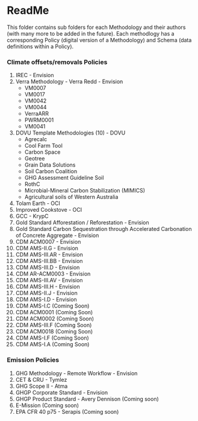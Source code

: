 # ReadMe

This folder contains sub folders for each Methodology and their authors (with many more to be added in the future). Each methodlogy has a corresponding Policy (digital version of a Methodology) and Schema (data definitions within a Policy).

### Climate offsets/removals Policies

1. IREC - Envision
2. Verra Methodology - Verra Redd - Envision
   - VM0007
   - VM0017
   - VM0042
   - VM0044
   - VerraARR
   - PWRM0001
   - VM0041
4. DOVU Template Methodologies (10) - DOVU
   - Agrecalc
   - Cool Farm Tool
   - Carbon Space
   - Geotree
   - Grain Data Solutions
   - Soil Carbon Coalition
   - GHG Assessment Guideline Soil
   - RothC
   - Microbial-Mineral Carbon Stabilization (MIMICS)
   - Agricultural soils of Western Australia
5. Tolam Earth - OCI
6. Improved Cookstove - OCI
7. GCC - KrypC
8. Gold Standard Afforestation / Reforestation - Envision
9. Gold Standard Carbon Sequestration through Accelerated Carbonation of Concrete Aggregate - Envision
10. CDM ACM0007 - Envision
11. CDM AMS-II.G - Envision
12. CDM AMS-III.AR - Envision
13. CDM AMS-III.BB - Envision
14. CDM AMS-III.D - Envision
15. CDM AR-ACM0003 - Envision
16. CDM AMS-III.AV - Envision
17. CDM AMS-III.H - Envision
18. CDM AMS-II.J - Envision
19. CDM AMS-I.D - Envision
20. CDM AMS-I.C (Coming Soon)
21. CDM ACM0001 (Coming Soon)
22. CDM ACM0002 (Coming Soon)
23. CDM AMS-III.F (Coming Soon)
24. CDM ACM0018 (Coming Soon)
25. CDM AMS-I.F (Coming Soon)
26. CDM AMS-I.A (Coming Soon)

### Emission Policies

1. GHG Methodology - Remote Workflow - Envision
2. CET & CRU - Tymlez
3. GHG Scope II - Atma
4. GHGP Corporate Standard - Envision
5. GHGP Product Standard - Avery Dennison (Coming soon)
6. E-Mission (Coming soon)
7. EPA CFR 40 p75 - Serapis (Coming soon)
